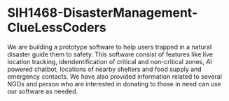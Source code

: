 # SIH1468-DisasterManagement-ClueLessCoders
We are building a prototype software to help users trapped in a natural disaster guide them to safety.
This software consist of features like live location tracking, idendentification of critical and non-critical zones, AI powered chatbot, locations of nearby shelters and food supply and emergency contacts. 
We have also provided information related to several NGOs and person who are interested in donating to those in need can use our software as needed.
